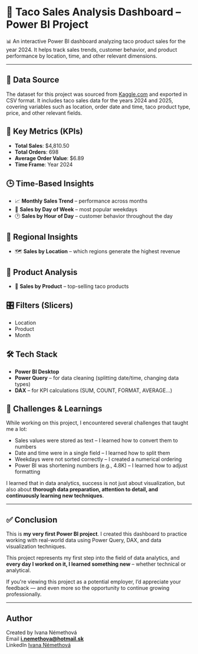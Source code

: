 # 🌮 Taco Sales Analysis Dashboard – Power BI Project

📊 An interactive Power BI dashboard analyzing taco product sales for the year 2024. It helps track sales trends, customer behavior, and product performance by location, time, and other relevant dimensions.

---

## 📁 Data Source

The dataset for this project was sourced from [Kaggle.com](https://www.kaggle.com/datasets/atharvasoundankar/taco-sales-dataset-20242025/data) and exported in CSV format. It includes taco sales data for the years 2024 and 2025, covering variables such as location, order date and time, taco product type, price, and other relevant fields.  

## 🔑 Key Metrics (KPIs)

- **Total Sales**: $4,810.50  
- **Total Orders**: 698  
- **Average Order Value**: $6.89  
- **Time Frame**: Year 2024  

## 🕒 Time-Based Insights

- 📈 **Monthly Sales Trend** – performance across months  
- 📆 **Sales by Day of Week** – most popular weekdays  
- 🕑 **Sales by Hour of Day** – customer behavior throughout the day  

## 📍 Regional Insights

- 🗺️ **Sales by Location** – which regions generate the highest revenue  

## 🌮 Product Analysis

- 🥇 **Sales by Product** – top-selling taco products  

## 🎛️ Filters (Slicers)

- Location  
- Product  
- Month  

## 🛠 Tech Stack

- **Power BI Desktop**
- **Power Query** – for data cleaning (splitting date/time, changing data types)
- **DAX** – for KPI calculations (SUM, COUNT, FORMAT, AVERAGE…)  

## 💬 Challenges & Learnings

While working on this project, I encountered several challenges that taught me a lot:

- Sales values were stored as text – I learned how to convert them to numbers
- Date and time were in a single field – I learned how to split them
- Weekdays were not sorted correctly – I created a numerical ordering
- Power BI was shortening numbers (e.g., 4.8K) – I learned how to adjust formatting

I learned that in data analytics, success is not just about visualization, but also about **thorough data preparation, attention to detail, and continuously learning new techniques**.

---

## ✅ Conclusion

This is **my very first Power BI project**. I created this dashboard to practice working with real-world data using Power Query, DAX, and data visualization techniques.  

This project represents my first step into the field of data analytics, and **every day I worked on it, I learned something new** – whether technical or analytical.

If you're viewing this project as a potential employer, I’d appreciate your feedback — and even more so the opportunity to continue growing professionally.

---

## Author  

Created by Ivana Némethová  
Email **i.nemethova@hotmail.sk**  
LinkedIn [Ivana Némethová](https://www.linkedin.com/in/ivana-nemethova/)

